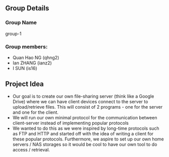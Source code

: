 ## Group Details

### Group Name
group-1

### Group members:
- Quan Hao NG (qhng2)
- Ian ZHANG (ianz2)
- I SUN (is16)

## Project Idea
- Our goal is to create our own file-sharing server (think like a Google Drive) where we can have client devices connect to the server to upload/retrieve files. This will consist of 2 programs - one for the server and one for the client.
- We will run our own minimal protocol for the communication between client-server instead of implementing popular protocols
- We wanted to do this as we were inspired by long-time protocols such as FTP and HTTP and started off with the idea of writing a client for these popular protocols. Furthermore, we aspire to set up our own home servers / NAS storages so it would be cool to have our own tool to do access / retrieval.


